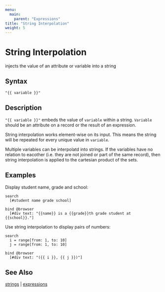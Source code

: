 ```yaml
---
menu:
  main:
    parent: "Expressions"
title: "String Interpolation"
weight: 5
---
```


# String Interpolation

injects the value of an attribute or variable into a string

## Syntax

```eve 
"{{ variable }}"
```

## Description

`"{{ variable }}"` embeds the value of `variable` within a string. `Variable` should be an attribute on a record or the result of an expression.

String interpolation works element-wise on its input. This means the string will be repeated for every unique value in `variable`. 

Multiple variables can be interpolatd into strings. If the variables have no relation to eacother (i.e. they are not joined or part of the same record), then string interpolation is applied to the cartesian product of the sets. 

## Examples

Display student name, grade and school:

```eve
search
  [#student name grade school]

bind @browser
  [#div text: "{{name}} is a {{grade}}th grade student at {{school}}."]
```

Use string interpolation to display pairs of numbers:

```eve
search 
  i = range[from: 1, to: 10]
  j = range[from: 1, to: 10]

bind @browser
  [#div text: "({{ i }}, {{ j }})"]
```

## See Also

[strings](../strings) | [expressions](../expressions)